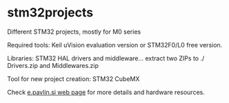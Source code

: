 # stm32projects
Different STM32 projects, mostly for M0 series

Required tools: Keil uVision evaluation version or STM32F0/L0 free version. 

Libraries: STM32 HAL drivers and middleware... extract two ZIPs to ./
Drivers.zip and Middlewares.zip

Tool for new project creation: STM32 CubeMX


Check <a href="http://e.pavlin.si/">e.pavlin.si web page</a> for more details and hardware resources.
